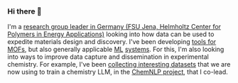 ### Hi there 👋

I'm a [research group leader in Germany (FSU Jena, Helmholtz Center for Polymers in Energy Applications)](https://www.jablonkagroup.uni-jena.de/) looking into how data can be used to expedite materials design and discovery. I've been developing [tools for MOFs](https://mof.world), but also generally applicable [ML](https://github.com/kjappelbaum/gptchem) [systems](https://github.com/kjappelbaum/pyepal).
For this, I'm also looking into ways to improve data capture and dissemination in experimental chemistry. For example, I've been [collecting interesting datasets](https://github.com/kjappelbaum/awesome-chemistry-datasets) that we are now using to train a chemistry LLM, in the [ChemNLP project](https://github.com/OpenBioML/chemnlp), that I co-lead.
